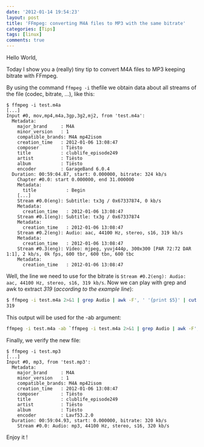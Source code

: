 ```yaml
---
date: '2012-01-14 19:54:23'
layout: post
title: 'FFmpeg: converting M4A files to MP3 with the same bitrate'
categories: [Tips]
tags: [linux]
comments: true
---
```


Hello World,

Today I show you a (really) tiny tip to convert M4A files to MP3 keeping bitrate with FFmpeg.

By using the command `ffmpeg -i` thefile we obtain data about all streams of the file (codec, bitrate, ...), like this:

```
$ ffmpeg -i test.m4a
[...]
Input #0, mov,mp4,m4a,3gp,3g2,mj2, from 'test.m4a':
  Metadata:
    major_brand     : M4A 
    minor_version   : 1
    compatible_brands: M4A mp42isom
    creation_time   : 2012-01-06 13:08:47
    composer        : Tiësto
    title           : clublife_episode249
    artist          : Tiësto
    album           : Tiësto
    encoder         : GarageBand 6.0.4
  Duration: 00:59:04.87, start: 0.000000, bitrate: 324 kb/s
    Chapter #0.0: start 0.000000, end 31.000000
    Metadata:
      title           : Begin
    [...]
    Stream #0.0(eng): Subtitle: tx3g / 0x67337874, 0 kb/s
    Metadata:
      creation_time   : 2012-01-06 13:08:47
    Stream #0.1(eng): Subtitle: tx3g / 0x67337874
    Metadata:
      creation_time   : 2012-01-06 13:08:47
    Stream #0.2(eng): Audio: aac, 44100 Hz, stereo, s16, 319 kb/s
    Metadata:
      creation_time   : 2012-01-06 13:08:47
    Stream #0.3(eng): Video: mjpeg, yuvj444p, 300x300 [PAR 72:72 DAR 1:1], 2 kb/s, 0k fps, 600 tbr, 600 tbn, 600 tbc
    Metadata:
      creation_time   : 2012-01-06 13:08:47
```

Well, the line we need to use for the bitrate is `Stream #0.2(eng): Audio: aac, 44100 Hz, stereo, s16, 319 kb/s`. Now we can play with grep and awk to extract _319_ (_according to the example line_):

``` bash
$ ffmpeg -i test.m4a 2>&1 | grep Audio | awk -F', ' '{print $5}' | cut -d' ' -f1
319
```

This output will be used for the -ab argument:

``` bash
ffmpeg -i test.m4a -ab `ffmpeg -i test.m4a 2>&1 | grep Audio | awk -F', ' '{print $5}' | cut -d' ' -f1`k test.mp3
```

Finally, we verify the new file:

```
$ ffmpeg -i test.mp3
[...]
Input #0, mp3, from 'test.mp3':
  Metadata:
    major_brand     : M4A 
    minor_version   : 1
    compatible_brands: M4A mp42isom
    creation_time   : 2012-01-06 13:08:47
    composer        : Tiësto
    title           : clublife_episode249
    artist          : Tiësto
    album           : Tiësto
    encoder         : Lavf53.2.0
  Duration: 00:59:04.93, start: 0.000000, bitrate: 320 kb/s
    Stream #0.0: Audio: mp3, 44100 Hz, stereo, s16, 320 kb/s
```

Enjoy it !

